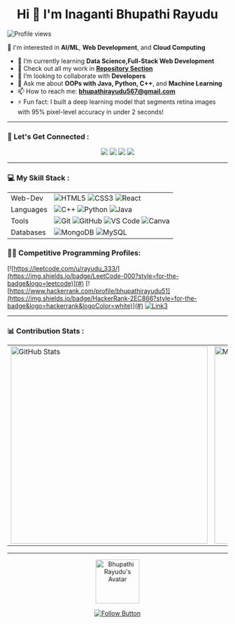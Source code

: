 <h1 align="center">Hi 👋 I'm Inaganti Bhupathi Rayudu</h1>

![Profile views](https://komarev.com/ghpvc/?username=BhupathiRayudu3&label=Profile%20views&color=0e75b6&style=flat) 

👀 I'm interested in **AI/ML**, **Web Development**, and **Cloud Computing**

- 🌱 I’m currently learning **Data Science,Full-Stack Web Development**
- 🧐 Check out all my work in **[Repository Section](https://github.com/BhupathiRayudu3?tab=repositories)**
- 🤝 I’m looking to collaborate with **Developers**
- 💬 Ask me about **OOPs with Java, Python, C++**, and **Machine Learning**
- 📫 How to reach me: **bhupathirayudu567@gmail.com**
- ⚡ Fun fact: I built a deep learning model that segments retina images with 95% pixel-level accuracy in under 2 seconds!

---

### 🤝 Let's Get Connected :

<p align="center">
  <a href="https://www.linkedin.com/in/bhupathirayudu"><img src="https://img.shields.io/badge/-LinkedIn-blue?style=for-the-badge&logo=LinkedIn"></a>
  <a href="https://twitter.com/"><img src="https://img.shields.io/badge/-Twitter-blue?style=for-the-badge&logo=Twitter"></a>
  <a href="mailto:bhupathirayudu567@gmail.com"><img src="https://img.shields.io/badge/-Gmail-red?style=for-the-badge&logo=Gmail"></a>
  <a href="https://instagram.com/"><img src="https://img.shields.io/badge/-Instagram-ff69b4?style=for-the-badge&logo=Instagram"></a>
</p>

---

### 💻 My Skill Stack :


|    |  |
|-------------|--------------|
| Web-Dev         | ![HTML5](https://img.shields.io/badge/HTML5-E34F26?style=flat-square&logo=html5&logoColor=white) ![CSS3](https://img.shields.io/badge/CSS3-1572B6?style=flat-square&logo=css3&logoColor=white) ![React](https://img.shields.io/badge/React-61DAFB?style=flat-square&logo=react&logoColor=black) |
| Languages   | ![C++](https://img.shields.io/badge/C++-00599C?style=flat-square&logo=c%2B%2B&logoColor=white) ![Python](https://img.shields.io/badge/Python-3776AB?style=flat-square&logo=python&logoColor=white) ![Java](https://img.shields.io/badge/Java-ED8B00?style=flat-square&logo=openjdk&logoColor=white) |
| Tools       | ![Git](https://img.shields.io/badge/Git-F05032?style=flat-square&logo=git&logoColor=white) ![GitHub](https://img.shields.io/badge/GitHub-181717?style=flat-square&logo=github&logoColor=white) ![VS Code](https://img.shields.io/badge/VS%20Code-007ACC?style=flat-square&logo=visual-studio-code&logoColor=white) ![Canva](https://img.shields.io/badge/Canva-00C4CC?style=flat-square&logo=canva&logoColor=white) |
| Databases   | ![MongoDB](https://img.shields.io/badge/MongoDB-4EA94B?style=flat-square&logo=mongodb&logoColor=white) ![MySQL](https://img.shields.io/badge/MySQL-4479A1?style=flat-square&logo=mysql&logoColor=white) |


### 👨‍💻 Competitive Programming Profiles:

[![https://leetcode.com/u/rayudu_333/](https://img.shields.io/badge/LeetCode-000?style=for-the-badge&logo=leetcode)](#)
[![https://www.hackerrank.com/profile/bhupathirayudu51](https://img.shields.io/badge/HackerRank-2EC866?style=for-the-badge&logo=hackerrank&logoColor=white)](#)
[![Link3](https://img.shields.io/badge/CodeChef-5B4638?style=for-the-badge&logo=codechef&logoColor=white)](#)

---

### 📊 Contribution Stats :

<div align="center">

  <table>
    <tr>
      <td>
        <img src="https://github-profile-summary-cards.vercel.app/api/cards/stats?username=BhupathiRayudu3&theme=github_dark" width="450" alt="GitHub Stats" />
      </td>
      <td>
        <img src="https://github-profile-summary-cards.vercel.app/api/cards/most-commit-language?username=BhupathiRayudu3&theme=github_dark" width="450" alt="Most Used Languages" />
      </td>
    </tr>
  </table>

</div>

---

<p align="center">
  <img src="https://github.com/BhupathiRayudu3.png" alt="Bhupathi Rayudu's Avatar" width="100">
</p>

<p align="center">
  <a href="https://github.com/BhupathiRayudu3">
    <img src="https://img.shields.io/badge/Follow-blue?style=for-the-badge&logo=github&logoColor=white" alt="Follow Button">
  </a>
</p>
